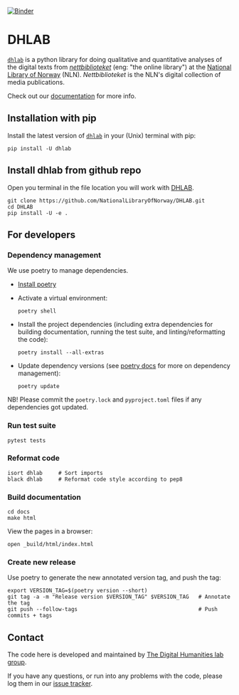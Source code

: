 [![Binder](https://mybinder.org/badge_logo.svg)](https://mybinder.org/v2/gh/NationalLibraryOfNorway/digital_tekstanalyse/HEAD)
# DHLAB

<!-- start dhlab-intro -->

 [`dhlab`](https://pypi.org/project/dhlab/) is a python library for doing qualitative and quantitative analyses of the digital texts from [*nettbiblioteket*](https://www.nb.no/search) (eng: "the online library") at the [National Library of Norway](https://www.nb.no/) (NLN). *Nettbiblioteket* is the NLN's digital collection of media publications.

<!-- end dhlab-intro -->

Check out our [documentation](https://dhlab.readthedocs.io/en/latest/) for more info.

## Installation with pip

Install the latest version of [`dhlab`](https://pypi.org/project/dhlab/) in your (Unix) terminal with pip:

```shell
pip install -U dhlab
```

## Install dhlab from github repo

Open you terminal in the file location you will work with [DHLAB](https://github.com/NationalLibraryOfNorway/DHLAB).

``` shell
git clone https://github.com/NationalLibraryOfNorway/DHLAB.git
cd DHLAB
pip install -U -e .
```

## For developers

### Dependency management
We use poetry to manage dependencies.

- [Install poetry](https://python-poetry.org/docs/#installation)
- Activate a virtual environment:

    ```shell
    poetry shell
    ```

- Install the project dependencies (including extra dependencies for building documentation, running the test suite, and linting/reformatting the code):

    ```shell
    poetry install --all-extras
    ```

- Update dependency versions (see [poetry docs](https://python-poetry.org/docs/managing-dependencies/#dependency-groups) for more on dependency management):

    ```shell
    poetry update
    ```

NB! Please commit the `poetry.lock` and `pyproject.toml` files if any dependencies got updated.

### Run test suite

```shell
pytest tests
```

### Reformat code

```shell
isort dhlab     # Sort imports
black dhlab     # Reformat code style according to pep8
```

### Build documentation

```shell
cd docs
make html
```

View the pages in a browser:

```shell
open _build/html/index.html
```

### Create new release

Use poetry to generate the new annotated version tag, and push the tag:

```shell
export VERSION_TAG=$(poetry version --short)
git tag -a -m "Release version $VERSION_TAG" $VERSION_TAG   # Annotate the tag
git push --follow-tags                                      # Push commits + tags
```

## Contact
<!-- start contact-info -->
The code here is developed and maintained by [The Digital Humanities lab group](https://www.nb.no/dh-lab/).

If you have any questions, or run into any problems with the code, please log them in our [issue
tracker](https://github.com/NationalLibraryOfNorway/DHLAB/issues).
<!-- end contact-info -->
